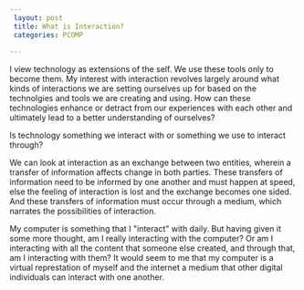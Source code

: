 ```yaml
---
 layout: post
 title: What is Interaction?
 categories: PCOMP
 
---
```


I view technology as extensions of the self. We use these tools only to become them. My interest with interaction revolves largely around what kinds of interactions we are setting ourselves up for based on the technolgies and tools we are creating and using. How can these technologies enhance or detract from our experiences with each other and ultimately lead to a better understanding of ourselves?

Is technology something we interact with or something we use to interact through? 

We can look at interaction as an exchange between two entities, wherein a transfer of information affects change in both parties. These transfers of information need to be informed by one another and must happen at speed, else the feeling of interaction is lost and the exchange becomes one sided. And these transfers of information must occur through a medium, which narrates the possibilities of interaction.

My computer is something that I "interact" with daily. But having given it some more thought, am I really interacting with the computer? Or am I interacting with all the content that someone else created, and through that, am I interacting with them? It would seem to me that my computer is a virtual represtation of myself and the internet a medium that other digital individuals can interact with one another. 




